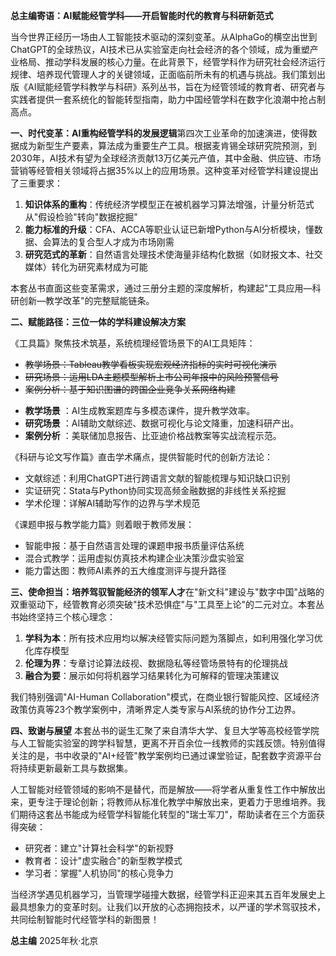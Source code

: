 **总主编寄语：AI赋能经管学科——开启智能时代的教育与科研新范式**

当今世界正经历一场由人工智能技术驱动的深刻变革。从AlphaGo的横空出世到ChatGPT的全球热议，AI技术已从实验室走向社会经济的各个领域，成为重塑产业格局、推动学科发展的核心力量。在此背景下，经管学科作为研究社会经济运行规律、培养现代管理人才的关键领域，正面临前所未有的机遇与挑战。我们策划出版《AI赋能经管学科教学与科研》系列丛书，旨在为经管领域的教育者、研究者与实践者提供一套系统化的智能转型指南，助力中国经管学科在数字化浪潮中抢占制高点。

**一、时代变革：AI重构经管学科的发展逻辑**第四次工业革命的加速演进，使得数据成为新型生产要素，算法成为重要生产工具。根据麦肯锡全球研究院预测，到2030年，AI技术有望为全球经济贡献13万亿美元产值，其中金融、供应链、市场营销等经管相关领域将占据35%以上的应用场景。这种变革对经管学科建设提出了三重要求：

1. **知识体系的重构**：传统经济学模型正在被机器学习算法增强，计量分析范式从"假设检验"转向"数据挖掘"
2. **能力标准的升级**：CFA、ACCA等职业认证已新增Python与AI分析模块，懂数据、会算法的复合型人才成为市场刚需
3. **研究范式的革新**：自然语言处理技术使海量非结构化数据（如财报文本、社交媒体）转化为研究素材成为可能

本套丛书直面这些变革需求，通过三册分主题的深度解析，构建起"工具应用—科研创新—教学改革"的完整赋能链条。

**二、赋能路径：三位一体的学科建设解决方案**

《工具篇》聚焦技术筑基，系统梳理经管场景下的AI工具矩阵：

- ~~教学场景：Tableau教学看板实现宏观经济指标的实时可视化演示~~
- ~~研究场景：运用LDA主题模型解析上市公司年报中的风险预警信号~~
- ~~案例分析：基于知识图谱的跨国企业竞争关系网络构建~~

* **教学场景** ：AI生成教案题库与多模态课件，提升教学效率。
* **研究场景** ：AI辅助文献综述、数据可视化与论文降重，加速科研产出。
* **案例分析** ：美联储加息报告、比亚迪价格战教案等实战流程示范。

《科研与论文写作篇》直击学术痛点，提供智能时代的创新方法论：

- 文献综述：利用ChatGPT进行跨语言文献的智能梳理与知识缺口识别
- 实证研究：Stata与Python协同实现高频金融数据的非线性关系挖掘
- 学术伦理：详解AI辅助写作的边界与学术规范

《课题申报与教学能力篇》则着眼于教师发展：

- 智能申报：基于自然语言处理的课题申报书质量评估系统
- 混合式教学：运用虚拟仿真技术构建企业决策沙盘实验室
- 能力雷达图：教师AI素养的五大维度测评与提升路径

**三、使命担当：培养驾驭智能经济的领军人才**在"新文科"建设与"数字中国"战略的双重驱动下，经管教育必须突破"技术恐惧症"与"工具至上论"的二元对立。本套丛书始终坚持三个核心理念：

1. **学科为本**：所有技术应用均以解决经管实际问题为落脚点，如利用强化学习优化库存模型
2. **伦理为界**：专章讨论算法歧视、数据隐私等经管场景特有的伦理挑战
3. **融合为要**：展示如何将机器学习结果转化为可解释的管理决策建议

我们特别强调"AI-Human Collaboration"模式，在商业银行智能风控、区域经济政策仿真等23个教学案例中，清晰界定人类专家与AI系统的协作分工边界。

**四、致谢与展望**
本套丛书的诞生汇聚了来自清华大学、复旦大学等高校经管学院与人工智能实验室的跨学科智慧，更离不开百余位一线教师的实践反馈。特别值得关注的是，书中收录的"AI+经管"教学案例均已通过课堂验证，配套数字资源平台将持续更新最新工具与数据集。

人工智能对经管领域的影响不是替代，而是解放——将学者从重复性工作中解放出来，更专注于理论创新；将教师从标准化教学中解放出来，更着力于思维培养。我们期待这套丛书能成为经管学科智能化转型的"瑞士军刀"，帮助读者在三个方面获得突破：

- 研究者：建立"计算社会科学"的新视野
- 教育者：设计"虚实融合"的新型教学模式
- 学习者：掌握"人机协同"的核心竞争力

当经济学遇见机器学习，当管理学碰撞大数据，经管学科正迎来其五百年发展史上最具想象力的变革时刻。让我们以开放的心态拥抱技术，以严谨的学术驾驭技术，共同绘制智能时代经管学科的新图景！

**总主编**
2025年秋·北京
